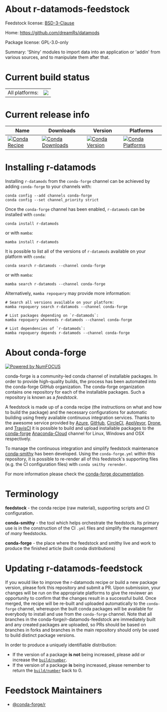 About r-datamods-feedstock
==========================

Feedstock license: [BSD-3-Clause](https://github.com/conda-forge/r-datamods-feedstock/blob/main/LICENSE.txt)

Home: https://github.com/dreamRs/datamods

Package license: GPL-3.0-only

Summary: 'Shiny' modules to import data into an application or 'addin' from various sources, and to manipulate them after that.

Current build status
====================


<table><tr><td>All platforms:</td>
    <td>
      <a href="https://dev.azure.com/conda-forge/feedstock-builds/_build/latest?definitionId=12422&branchName=main">
        <img src="https://dev.azure.com/conda-forge/feedstock-builds/_apis/build/status/r-datamods-feedstock?branchName=main">
      </a>
    </td>
  </tr>
</table>

Current release info
====================

| Name | Downloads | Version | Platforms |
| --- | --- | --- | --- |
| [![Conda Recipe](https://img.shields.io/badge/recipe-r--datamods-green.svg)](https://anaconda.org/conda-forge/r-datamods) | [![Conda Downloads](https://img.shields.io/conda/dn/conda-forge/r-datamods.svg)](https://anaconda.org/conda-forge/r-datamods) | [![Conda Version](https://img.shields.io/conda/vn/conda-forge/r-datamods.svg)](https://anaconda.org/conda-forge/r-datamods) | [![Conda Platforms](https://img.shields.io/conda/pn/conda-forge/r-datamods.svg)](https://anaconda.org/conda-forge/r-datamods) |

Installing r-datamods
=====================

Installing `r-datamods` from the `conda-forge` channel can be achieved by adding `conda-forge` to your channels with:

```
conda config --add channels conda-forge
conda config --set channel_priority strict
```

Once the `conda-forge` channel has been enabled, `r-datamods` can be installed with `conda`:

```
conda install r-datamods
```

or with `mamba`:

```
mamba install r-datamods
```

It is possible to list all of the versions of `r-datamods` available on your platform with `conda`:

```
conda search r-datamods --channel conda-forge
```

or with `mamba`:

```
mamba search r-datamods --channel conda-forge
```

Alternatively, `mamba repoquery` may provide more information:

```
# Search all versions available on your platform:
mamba repoquery search r-datamods --channel conda-forge

# List packages depending on `r-datamods`:
mamba repoquery whoneeds r-datamods --channel conda-forge

# List dependencies of `r-datamods`:
mamba repoquery depends r-datamods --channel conda-forge
```


About conda-forge
=================

[![Powered by
NumFOCUS](https://img.shields.io/badge/powered%20by-NumFOCUS-orange.svg?style=flat&colorA=E1523D&colorB=007D8A)](https://numfocus.org)

conda-forge is a community-led conda channel of installable packages.
In order to provide high-quality builds, the process has been automated into the
conda-forge GitHub organization. The conda-forge organization contains one repository
for each of the installable packages. Such a repository is known as a *feedstock*.

A feedstock is made up of a conda recipe (the instructions on what and how to build
the package) and the necessary configurations for automatic building using freely
available continuous integration services. Thanks to the awesome service provided by
[Azure](https://azure.microsoft.com/en-us/services/devops/), [GitHub](https://github.com/),
[CircleCI](https://circleci.com/), [AppVeyor](https://www.appveyor.com/),
[Drone](https://cloud.drone.io/welcome), and [TravisCI](https://travis-ci.com/)
it is possible to build and upload installable packages to the
[conda-forge](https://anaconda.org/conda-forge) [Anaconda-Cloud](https://anaconda.org/)
channel for Linux, Windows and OSX respectively.

To manage the continuous integration and simplify feedstock maintenance
[conda-smithy](https://github.com/conda-forge/conda-smithy) has been developed.
Using the ``conda-forge.yml`` within this repository, it is possible to re-render all of
this feedstock's supporting files (e.g. the CI configuration files) with ``conda smithy rerender``.

For more information please check the [conda-forge documentation](https://conda-forge.org/docs/).

Terminology
===========

**feedstock** - the conda recipe (raw material), supporting scripts and CI configuration.

**conda-smithy** - the tool which helps orchestrate the feedstock.
                   Its primary use is in the construction of the CI ``.yml`` files
                   and simplify the management of *many* feedstocks.

**conda-forge** - the place where the feedstock and smithy live and work to
                  produce the finished article (built conda distributions)


Updating r-datamods-feedstock
=============================

If you would like to improve the r-datamods recipe or build a new
package version, please fork this repository and submit a PR. Upon submission,
your changes will be run on the appropriate platforms to give the reviewer an
opportunity to confirm that the changes result in a successful build. Once
merged, the recipe will be re-built and uploaded automatically to the
`conda-forge` channel, whereupon the built conda packages will be available for
everybody to install and use from the `conda-forge` channel.
Note that all branches in the conda-forge/r-datamods-feedstock are
immediately built and any created packages are uploaded, so PRs should be based
on branches in forks and branches in the main repository should only be used to
build distinct package versions.

In order to produce a uniquely identifiable distribution:
 * If the version of a package **is not** being increased, please add or increase
   the [``build/number``](https://docs.conda.io/projects/conda-build/en/latest/resources/define-metadata.html#build-number-and-string).
 * If the version of a package **is** being increased, please remember to return
   the [``build/number``](https://docs.conda.io/projects/conda-build/en/latest/resources/define-metadata.html#build-number-and-string)
   back to 0.

Feedstock Maintainers
=====================

* [@conda-forge/r](https://github.com/conda-forge/r/)

